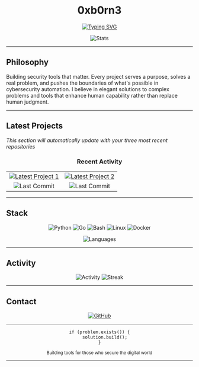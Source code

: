 <div align="center">

# 0xb0rn3

[![Typing SVG](https://readme-typing-svg.herokuapp.com?font=JetBrains+Mono&weight=300&size=18&duration=3000&pause=1000&color=6C7B95&center=true&vCenter=true&width=400&lines=Security+Engineer;Tool+Developer;System+Architect)](https://git.io/typing-svg)

<img src="https://github-readme-stats.vercel.app/api?username=0xb0rn3&show_icons=true&theme=tokyonight&hide_border=true&bg_color=0D1117&title_color=6C7B95&icon_color=58A6FF&text_color=8B949E&count_private=true" alt="Stats" />

</div>

---

## Philosophy

Building security tools that matter. Every project serves a purpose, solves a real problem, and pushes the boundaries of what's possible in cybersecurity automation. I believe in elegant solutions to complex problems and tools that enhance human capability rather than replace human judgment.

---

## Latest Projects

<!-- LATEST-PROJECTS-START -->
*This section will automatically update with your three most recent repositories*

<div align="center">

### Recent Activity

<table>
<tr>
<td align="center">
<a href="https://github.com/0xb0rn3/krilin">
<img src="https://github-readme-stats.vercel.app/api/pin/?username=0xb0rn3&repo=krilin&theme=tokyonight&hide_border=true&bg_color=0D1117&title_color=6C7B95&text_color=8B949E" alt="Latest Project 1"/>
</a>
</td>
<td align="center">
<a href="https://github.com/0xb0rn3/bkygo">
<img src="https://github-readme-stats.vercel.app/api/pin/?username=0xb0rn3&repo=bkygo&theme=tokyonight&hide_border=true&bg_color=0D1117&title_color=6C7B95&text_color=8B949E" alt="Latest Project 2"/>
</a>
</td>
</tr>
<tr>
<td align="center">
<img src="https://img.shields.io/github/last-commit/0xb0rn3/krilin?style=flat-square&color=6C7B95&bg_color=0D1117" alt="Last Commit"/>
</td>
<td align="center">
<img src="https://img.shields.io/github/last-commit/0xb0rn3/bkygo?style=flat-square&color=6C7B95&bg_color=0D1117" alt="Last Commit"/>
</td>
</tr>
</table>

</div>
<!-- LATEST-PROJECTS-END -->

---

## Stack

<div align="center">

![Python](https://img.shields.io/badge/Python-0D1117?style=flat-square&logo=python&logoColor=6C7B95)
![Go](https://img.shields.io/badge/Go-0D1117?style=flat-square&logo=go&logoColor=6C7B95)
![Bash](https://img.shields.io/badge/Bash-0D1117?style=flat-square&logo=gnu-bash&logoColor=6C7B95)
![Linux](https://img.shields.io/badge/Linux-0D1117?style=flat-square&logo=linux&logoColor=6C7B95)
![Docker](https://img.shields.io/badge/Docker-0D1117?style=flat-square&logo=docker&logoColor=6C7B95)

<img src="https://github-readme-stats.vercel.app/api/top-langs/?username=0xb0rn3&layout=compact&theme=tokyonight&hide_border=true&bg_color=0D1117&title_color=6C7B95&text_color=8B949E" alt="Languages"/>

</div>

---

## Activity

<div align="center">

<img src="https://github-readme-activity-graph.vercel.app/graph?username=0xb0rn3&theme=tokyo-night&hide_border=true&bg_color=0D1117&color=6C7B95&line=58A6FF&point=8B949E" alt="Activity"/>

<img src="https://github-readme-streak-stats.herokuapp.com/?user=0xb0rn3&theme=tokyonight&hide_border=true&background=0D1117&stroke=6C7B95&ring=58A6FF&fire=58A6FF&currStreakLabel=6C7B95" alt="Streak"/>

</div>

---

## Contact

<div align="center">

[![GitHub](https://img.shields.io/badge/GitHub-0D1117?style=flat-square&logo=github&logoColor=6C7B95)](https://github.com/0xb0rn3)

</div>

---

<div align="center">

```
if (problem.exists()) {
    solution.build();
}
```

<sub>Building tools for those who secure the digital world</sub>

</div>

---
